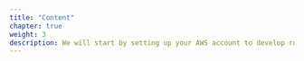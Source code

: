 ```yaml
---
title: "Content"
chapter: true
weight: 3
description: We will start by setting up your AWS account to develop robot applications with AWS RoboMaker. 
---
```

